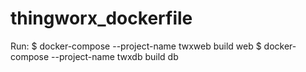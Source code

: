 # thingworx_dockerfile
Run: 
	$ docker-compose --project-name twxweb build web
	$ docker-compose --project-name twxdb build db
